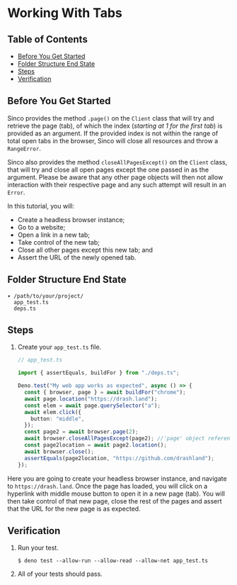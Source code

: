 # Working With Tabs

## Table of Contents

- [Before You Get Started](#before-you-get-started)
- [Folder Structure End State](#folder-structure-end-state)
- [Steps](#steps)
- [Verification](#verification)

## Before You Get Started

Sinco provides the method `.page()` on the `Client` class that will try and
retrieve the page (tab), of which the index (_starting at 1 for the first tab_)
is provided as an argument. If the provided index is not within the range of
total open tabs in the browser, Sinco will close all resources and throw a
`RangeError`.

Sinco also provides the method `closeAllPagesExcept()` on the `Client` class,
that will try and close all open pages except the one passed in as the argument.
Please be aware that any other page objects will then not allow interaction with
their respective page and any such attempt will result in an `Error`.

In this tutorial, you will:

- Create a headless browser instance;
- Go to a website;
- Open a link in a new tab;
- Take control of the new tab;
- Close all other pages except this new tab; and
- Assert the URL of the newly opened tab.

## Folder Structure End State

```text
▾ /path/to/your/project/
  app_test.ts
  deps.ts
```

## Steps

1. Create your `app_test.ts` file.

   ```typescript
   // app_test.ts

   import { assertEquals, buildFor } from "./deps.ts";

   Deno.test("My web app works as expected", async () => {
     const { browser, page } = await buildFor("chrome");
     await page.location("https://drash.land");
     const elem = await page.querySelector("a");
     await elem.click({
       button: "middle",
     });
     const page2 = await browser.page(2);
     await browser.closeAllPagesExcept(page2); //'page' object reference becomes invalid after this line.
     const page2location = await page2.location();
     await browser.close();
     assertEquals(page2location, "https://github.com/drashland");
   });
   ```

Here you are going to create your headless browser instance, and navigate to
`https://drash.land`. Once the page has loaded, you will click on a hyperlink
with middle mouse button to open it in a new page (tab). You will then take
control of that new page, close the rest of the pages and assert that the URL
for the new page is as expected.

## Verification

1. Run your test.

   ```shell
   $ deno test --allow-run --allow-read --allow-net app_test.ts
   ```

2. All of your tests should pass.
